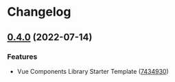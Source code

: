 # Changelog

## [0.4.0](https://github.com/agufaui/Vue-Components-Library-Starter-Template/compare/monorepo-v0.3.0...monorepo-v0.4.0) (2022-07-14)


### Features

* Vue Components Library Starter Template ([7434930](https://github.com/agufaui/Vue-Components-Library-Starter-Template/commit/743493046a2ccb9514d5146b86ac220ecc1c3ca3))
